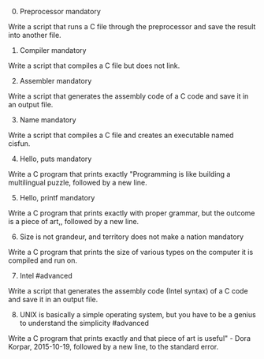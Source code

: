 0. Preprocessor
mandatory

Write a script that runs a C file through the preprocessor and save the result into another file.

1. Compiler
mandatory

Write a script that compiles a C file but does not link.

2. Assembler
mandatory

Write a script that generates the assembly code of a C code and save it in an output file.

3. Name
mandatory

Write a script that compiles a C file and creates an executable named cisfun.

4. Hello, puts
mandatory

Write a C program that prints exactly "Programming is like building a multilingual puzzle, followed by a new line.

5. Hello, printf
mandatory

Write a C program that prints exactly with proper grammar, but the outcome is a piece of art,, followed by a new line.

6. Size is not grandeur, and territory does not make a nation
mandatory

Write a C program that prints the size of various types on the computer it is compiled and run on.

7. Intel
#advanced

Write a script that generates the assembly code (Intel syntax) of a C code and save it in an output file.

8. UNIX is basically a simple operating system, but you have to be a genius to understand the simplicity
#advanced

Write a C program that prints exactly and that piece of art is useful" - Dora Korpar, 2015-10-19, followed by a new line, to the standard error.
